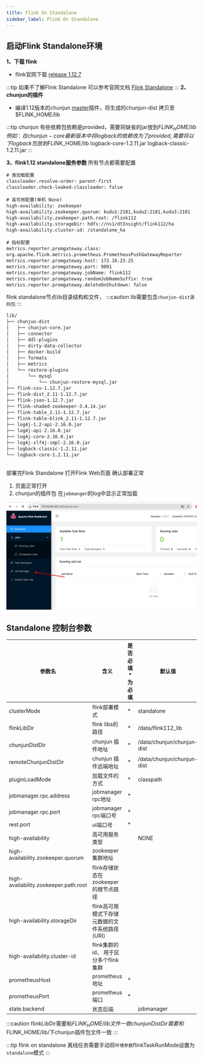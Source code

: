 ```yaml
---
title: Flink On Standalone  
sidebar_label: Flink On Standalone
---
```


## 启动Flink Standalone环境

**1、下载 flink**

* flink官网下载 [release 1.12.7](https://flink.apache.org/downloads.html)

:::tip
如果不了解Flink Standalone 可以参考官网文档 [Flink Standalone](https://nightlies.apache.org/flink/flink-docs-release-1.18/docs/deployment/resource-providers/standalone/overview/#standalone-cluster-reference)
:::
**2、chunjun的插件**

* 编译1.12版本的chunjun [master](https://github.com/DTStack/chunjun)插件，将生成的chunjun-dist 拷贝至 $FLINK_HOME/lib

:::tip 
chunjun 有些依赖包依赖是provided，需要将缺省的jar放到$FLINK_HOME/lib    
例如：在chunjun-core最新版本中将logback的依赖改为了provided,需要将以下logback包放到$FLINK_HOME/lib logback-core-1.2.11.jar logback-classic-1.2.11.jar
:::

**3、flink1.12 standalone服务参数**
所有节点都需要配置

```
# 类加载配置
classloader.resolve-order: parent-first
classloader.check-leaked-classloader: false

# 高可用配置(单机 None)
high-availability: zookeeper
high-availability.zookeeper.quorum: kudu1:2181,kudu2:2181,kudu3:2181
high-availability.zookeeper.path.root: /flink112
high-availability.storageDir: hdfs://ns1/dtInsight/flink112/ha
high-availability.cluster-id: /standalone_ha

# 指标配置
metrics.reporter.promgateway.class: org.apache.flink.metrics.prometheus.PrometheusPushGatewayReporter
metrics.reporter.promgateway.host: 172.16.23.25
metrics.reporter.promgateway.port: 9091
metrics.reporter.promgateway.jobName: flink112
metrics.reporter.promgateway.randomJobNameSuffix: true
metrics.reporter.promgateway.deleteOnShutdown: false
```


flink standalone节点lib目录结构和文件，
:::caution
lib需要包含`chunjun-dist源码包`
:::

```shell
lib/
├── chunjun-dist
│   ├── chunjun-core.jar
│   ├── connector
│   ├── ddl-plugins
│   ├── dirty-data-collector
│   ├── docker-build
│   ├── formats
│   ├── metrics
│   └── restore-plugins
│       └── mysql
│           └── chunjun-restore-mysql.jar
├── flink-csv-1.12.7.jar
├── flink-dist_2.11-1.12.7.jar
├── flink-json-1.12.7.jar
├── flink-shaded-zookeeper-3.4.14.jar
├── flink-table_2.11-1.12.7.jar
├── flink-table-blink_2.11-1.12.7.jar
├── log4j-1.2-api-2.16.0.jar
├── log4j-api-2.16.0.jar
├── log4j-core-2.16.0.jar
├── log4j-slf4j-impl-2.16.0.jar
├── logback-classic-1.2.11.jar
└── logback-core-1.2.11.jar


```

部署完Flink Standalone 打开Flink Web页面 
确认部署正常
 1. 页面正常打开
 2. chunjun的插件包 在`jobmanger`的log中显示正常加载

![Flink Standalone](../../../static/img/readme/flink-standalone.png)



## Standalone 控制台参数

| 参数名 | 含义 | 是否必填 * 为必填 | 默认值 |
| --- | --- | --- | --- |
| clusterMode               |flink部署模式          | * | standalone |
| flinkLibDir               | flink libs的路径      | * | /data/flink112_lib |
| chunjunDistDir            | chunjun 插件地址       | * | /data/chunjun/chunjun-dist |
| remoteChunjunDistDir       | chunjun 插件远端地址    | * | /data/chunjun/chunjun-dist |
| pluginLoadMode            | 加载文件的方式          | * | classpath |
| jobmanager.rpc.address     | jobmanager rpc地址     | * |  |
| jobmanager.rpc.port        | jobmanager rpc端口号   | *  |  |
| rest.port                 | ui端口号                 |  * |  |
| high-availability          | 高可用服务类型            |   | NONE |
| high-availability.zookeeper.quorum     | zookeeper集群地址     |  |  |
| high-availability.zookeeper.path.root  | flink存储状态在zookeeper的根节点路径         |  |  |
| high-availability.storageDir          | flink高可用模式下存储元数据的文件系统路径(URI) |  |  |
| high-availability.cluster-id          | flink集群的id， 用于区分多个flink集群         |  |  |
| prometheusHost  | prometheus地址 | * |  |
| prometheusPort  | prometheus端口 | * |  |
| state.backend   | 状态后端       |   | jobmanager |

:::caution 
flinkLibDir需要和$FLINK_HOME/lib文件一致  
chunjunDistDir需要和$FLINK_HOME/lib/下chunjun插件包文件一致
:::

:::tip 
flink on standalone 离线任务需要手动将`环境参数`flinkTaskRunMode设置为`standalone`模式
:::



